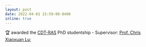 ```yaml
---
layout: post
date: 2022-04-01 15:59:00-0400
inline: true
---
```


:trophy: awarded the [CDT-RAS](https://www.edinburgh-robotics.org/) PhD studentship - Supervisor: [Prof. Chris Xiaoxuan Lu](https://christopherlu.github.io/);